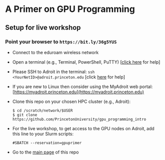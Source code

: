 # A Primer on GPU Programming

## Setup for live workshop

### Point your browser to `https://bit.ly/36g5YUS`

+ Connect to the eduroam wireless network

+ Open a terminal (e.g., Terminal, PowerShell, PuTTY) [<a href="https://researchcomputing.princeton.edu/education/training/hardware-and-software-requirements-picscie-workshops" target="_blank">click here</a> for help]

+ Please SSH to Adroit in the terminal: `ssh <YourNetID>@adroit.princeton.edu` [click [here](https://researchcomputing.princeton.edu/faq/why-cant-i-login-to-a-clu) for help]

+ If you are new to Linux then consider using the MyAdroit web portal: [https://myadroit.princeton.edu](https://myadroit.princeton.edu)

+ Clone this repo on your chosen HPC cluster (e.g., Adroit):

   ```
   $ cd /scratch/network/$USER
   $ git clone https://github.com/PrincetonUniversity/gpu_programming_intro
   ```

+ For the live workshop, to get access to the GPU nodes on Adroit, add this line to your Slurm scripts:

   `#SBATCH --reservation=gpuprimer`

+ Go to the [main page](https://github.com/PrincetonUniversity/gpu_programming_intro) of this repo
